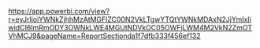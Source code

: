https://app.powerbi.com/view?r=eyJrIjoiYWNkZjhhMzAtMGFlZC00N2VkLTgwYTQtYWNkMDAxN2JjYmIxIiwidCI6ImRmODY3OWNkLWE4MGUtNDVkOC05OWFjLWM4M2VkN2ZmOTVhMCJ9&pageName=ReportSectionda1f7dfb333f456ef132
